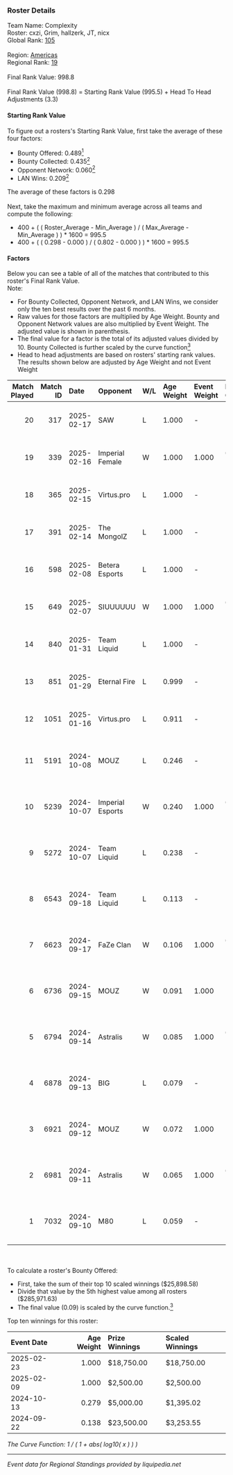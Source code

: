 ### Roster Details<br />
Team Name: Complexity<br />
Roster: cxzi, Grim, hallzerk, JT, nicx<br />
Global Rank: [105](../../standings_global_2025_02_28.md)<br />
<br />
Region: [Americas]( ../../standings_americas_2025_02_28.md)<br />
Regional Rank: [19]( ../../standings_americas_2025_02_28.md)<br />
<br />
Final Rank Value:  998.8<br />
<br />
Final Rank Value (998.8) = Starting Rank Value (995.5) + Head To Head Adjustments (3.3)<br />

#### Starting Rank Value<br />
To figure out a rosters's Starting Rank Value, first take the average of these four factors:<br />
- Bounty Offered: 0.489[<sup>1</sup>](#table2)
- Bounty Collected: 0.435[<sup>2</sup>](#table1)
- Opponent Network: 0.060[<sup>2</sup>](#table1)
- LAN Wins: 0.209[<sup>2</sup>](#table1)

The average of these factors is 0.298<br />
<br />
Next, take the maximum and minimum average across all teams and compute the following:<br />
- 400 + ( ( Roster_Average - Min_Average ) / ( Max_Average - Min_Average ) ) * 1600 = 995.5
- 400 + ( ( 0.298 - 0.000 ) / ( 0.802 - 0.000 ) ) * 1600 = 995.5


#### Factors<br />
Below you can see a table of all of the matches that contributed to this roster's Final Rank Value.<br />
Note:<br />

- For Bounty Collected, Opponent Network, and LAN Wins, we consider only the ten best results over the past 6 months.
- Raw values for those factors are multiplied by Age Weight. Bounty and Opponent Network values are also multiplied by Event Weight. The adjusted value is shown in parenthesis.
- The final value for a factor is the total of its adjusted values divided by 10. Bounty Collected is further scaled by the curve function[<sup>3</sup>](#curveFunction)
- Head to head adjustments are based on rosters' starting rank values. The results shown below are adjusted by Age Weight and not Event Weight
<span id="table1"></span><br />


| Match Played | Match ID | Date       | Opponent         | W/L | Age Weight | Event Weight | Bounty Collected | Opponent Network | LAN Wins  | H2H Adj. | Roster                            |
| -: | -: | :- | :- | :- | :- | :- | :- | :- | :- | -: | :- |
|           20 |      317 | 2025-02-17 | SAW              | L   | 1.000      | -            | -                | -                | -         |    -3.71 | cxzi, Grim, hallzerk, JT, nicx    |
|           19 |      339 | 2025-02-16 | Imperial Female  | W   | 1.000      | 1.000        | 0.159 (0.159)    | 0.229 (0.229)    | 1 (1.000) |    19.63 | cxzi, Grim, hallzerk, JT, nicx    |
|           18 |      365 | 2025-02-15 | Virtus.pro       | L   | 1.000      | -            | -                | -                | -         |    -0.67 | cxzi, Grim, hallzerk, JT, nicx    |
|           17 |      391 | 2025-02-14 | The MongolZ      | L   | 1.000      | -            | -                | -                | -         |    -0.27 | cxzi, Grim, hallzerk, JT, nicx    |
|           16 |      598 | 2025-02-08 | Betera Esports   | L   | 1.000      | -            | -                | -                | -         |   -20.17 | cxzi, Grim, hallzerk, JT, nicx    |
|           15 |      649 | 2025-02-07 | SIUUUUUU         | W   | 1.000      | 1.000        | 0.000 (0.000)    | 0.000 (0.000)    | 0 (0.000) |     1.03 | cxzi, Grim, hallzerk, JT, nicx    |
|           14 |      840 | 2025-01-31 | Team Liquid      | L   | 1.000      | -            | -                | -                | -         |    -6.47 | cxzi, Grim, hallzerk, JT, nicx    |
|           13 |      851 | 2025-01-29 | Eternal Fire     | L   | 0.999      | -            | -                | -                | -         |    -0.18 | cxzi, Grim, hallzerk, JT, nicx    |
|           12 |     1051 | 2025-01-16 | Virtus.pro       | L   | 0.911      | -            | -                | -                | -         |    -0.70 | cxzi, Grim, hallzerk, JT, nicx    |
|           11 |     5191 | 2024-10-08 | MOUZ             | L   | 0.246      | -            | -                | -                | -         |    -0.04 | EliGE, floppy, Grim, hallzerk, JT |
|           10 |     5239 | 2024-10-07 | Imperial Esports | W   | 0.240      | 1.000        | 0.084 (0.020)    | 0.554 (0.133)    | 1 (0.240) |     4.96 | EliGE, floppy, Grim, hallzerk, JT |
|            9 |     5272 | 2024-10-07 | Team Liquid      | L   | 0.238      | -            | -                | -                | -         |    -1.52 | EliGE, floppy, Grim, hallzerk, JT |
|            8 |     6543 | 2024-09-18 | Team Liquid      | L   | 0.113      | -            | -                | -                | -         |    -0.74 | EliGE, floppy, Grim, hallzerk, JT |
|            7 |     6623 | 2024-09-17 | FaZe Clan        | W   | 0.106      | 1.000        | 0.467 (0.049)    | 0.420 (0.044)    | 1 (0.106) |     3.29 | EliGE, floppy, Grim, hallzerk, JT |
|            6 |     6736 | 2024-09-15 | MOUZ             | W   | 0.091      | 1.000        | 1.000 (0.091)    | 0.441 (0.040)    | 1 (0.091) |     2.85 | EliGE, floppy, Grim, hallzerk, JT |
|            5 |     6794 | 2024-09-14 | Astralis         | W   | 0.085      | 1.000        | 0.719 (0.061)    | 0.839 (0.071)    | 1 (0.085) |     2.67 | EliGE, floppy, Grim, hallzerk, JT |
|            4 |     6878 | 2024-09-13 | BIG              | L   | 0.079      | -            | -                | -                | -         |    -0.11 | EliGE, floppy, Grim, hallzerk, JT |
|            3 |     6921 | 2024-09-12 | MOUZ             | W   | 0.072      | 1.000        | 1.000 (0.072)    | 0.441 (0.032)    | 1 (0.072) |     2.27 | EliGE, floppy, Grim, hallzerk, JT |
|            2 |     6981 | 2024-09-11 | Astralis         | W   | 0.065      | 1.000        | 0.719 (0.047)    | 0.839 (0.055)    | 1 (0.065) |     2.04 | EliGE, floppy, Grim, hallzerk, JT |
|            1 |     7032 | 2024-09-10 | M80              | L   | 0.059      | -            | -                | -                | -         |    -0.92 | EliGE, floppy, Grim, hallzerk, JT |

<br />
<span id="table2"></span><br />
To calculate a roster's Bounty Offered:<br />

- First, take the sum of their top 10 scaled winnings ($25,898.58)
- Divide that value by the 5th highest value among all rosters ($285,971.63)
- The final value (0.09) is scaled by the curve function.[<sup>3</sup>](#curveFunction)

Top ten winnings for this roster:<br />

| Event Date | Age Weight | Prize Winnings | Scaled Winnings |
| :- | -: | :- | :- |
| 2025-02-23 |      1.000 | $18,750.00     | $18,750.00      |
| 2025-02-09 |      1.000 | $2,500.00      | $2,500.00       |
| 2024-10-13 |      0.279 | $5,000.00      | $1,395.02       |
| 2024-09-22 |      0.138 | $23,500.00     | $3,253.55       |


<span id="curveFunction"></span>_The Curve Function: 1 / ( 1 + abs( log10( x ) ) )_<br />

---
_Event data for Regional Standings provided by liquipedia.net_<br />
